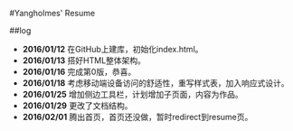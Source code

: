 #Yangholmes' Resume##log*  **2016/01/12** 在GitHub上建库，初始化index.html。*  **2016/01/13** 搭好HTML整体架构。*  **2016/01/16** 完成第0版，恭喜。*  **2016/01/18** 考虑移动端设备访问的舒适性，重写样式表，加入响应式设计。*  **2016/01/25** 增加侧边工具栏，计划增加子页面，内容为作品。*  **2016/01/29** 更改了文档结构。*  **2016/02/01** 腾出首页，首页还没做，暂时redirect到resume页。